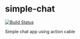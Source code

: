 # simple-chat

[![Build Status](https://travis-ci.org/mcelicalderon/simple-chat.svg?branch=master)](https://travis-ci.org/mcelicalderon/simple-chat)

Simple chat app using action cable

